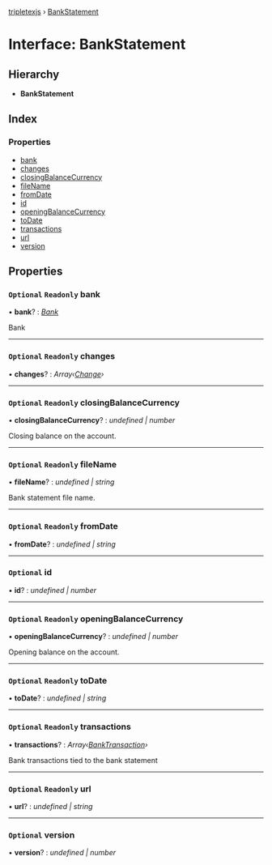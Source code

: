 [tripletexjs](../README.md) › [BankStatement](bankstatement.md)

# Interface: BankStatement

## Hierarchy

* **BankStatement**

## Index

### Properties

* [bank](bankstatement.md#optional-readonly-bank)
* [changes](bankstatement.md#optional-readonly-changes)
* [closingBalanceCurrency](bankstatement.md#optional-readonly-closingbalancecurrency)
* [fileName](bankstatement.md#optional-readonly-filename)
* [fromDate](bankstatement.md#optional-readonly-fromdate)
* [id](bankstatement.md#optional-id)
* [openingBalanceCurrency](bankstatement.md#optional-readonly-openingbalancecurrency)
* [toDate](bankstatement.md#optional-readonly-todate)
* [transactions](bankstatement.md#optional-readonly-transactions)
* [url](bankstatement.md#optional-readonly-url)
* [version](bankstatement.md#optional-version)

## Properties

### `Optional` `Readonly` bank

• **bank**? : *[Bank](bank.md)*

Bank

___

### `Optional` `Readonly` changes

• **changes**? : *Array‹[Change](../modules/change.md)›*

___

### `Optional` `Readonly` closingBalanceCurrency

• **closingBalanceCurrency**? : *undefined | number*

Closing balance on the account.

___

### `Optional` `Readonly` fileName

• **fileName**? : *undefined | string*

Bank statement file name.

___

### `Optional` `Readonly` fromDate

• **fromDate**? : *undefined | string*

___

### `Optional` id

• **id**? : *undefined | number*

___

### `Optional` `Readonly` openingBalanceCurrency

• **openingBalanceCurrency**? : *undefined | number*

Opening balance on the account.

___

### `Optional` `Readonly` toDate

• **toDate**? : *undefined | string*

___

### `Optional` `Readonly` transactions

• **transactions**? : *Array‹[BankTransaction](banktransaction.md)›*

Bank transactions tied to the bank statement

___

### `Optional` `Readonly` url

• **url**? : *undefined | string*

___

### `Optional` version

• **version**? : *undefined | number*
